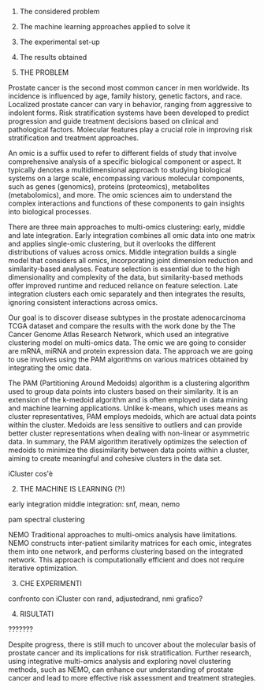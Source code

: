 1. The considered problem
2. The machine learning approaches applied to solve it
3. The experimental set-up
4. The results obtained

1. THE PROBLEM

Prostate cancer is the second most common cancer in men worldwide. Its incidence is influenced by age, family history, genetic factors, and race. Localized prostate cancer can vary in behavior, ranging from aggressive to indolent forms. Risk stratification systems have been developed to predict progression and guide treatment decisions based on clinical and pathological factors. Molecular features play a crucial role in improving risk stratification and treatment approaches.

An omic is a suffix used to refer to different fields of study that involve comprehensive analysis of a specific biological component or aspect. It typically denotes a multidimensional approach to studying biological systems on a large scale, encompassing various molecular components, such as genes (genomics), proteins (proteomics), metabolites (metabolomics), and more. The omic sciences aim to understand the complex interactions and functions of these components to gain insights into biological processes.

There are three main approaches to multi-omics clustering: early, middle and late integration. Early integration combines all omic data into one matrix and applies single-omic clustering, but it overlooks the different distributions of values across omics. Middle integration builds a single model that considers all omics, incorporating joint dimension reduction and similarity-based analyses. Feature selection is essential due to the high dimensionality and complexity of the data, but similarity-based methods offer improved runtime and reduced reliance on feature selection. Late integration clusters each omic separately and then integrates the results, ignoring consistent interactions across omics.

Our goal is to discover disease subtypes in the prostate adenocarcinoma TCGA dataset and compare the results with the work done by the The Cancer Genome Atlas Research Network, which used an integrative clustering model on multi-omics data. The omic we are going to consider are mRNA, miRNA and protein expression data. The approach we are going to use involves using the PAM algorithms on various matrices obtained by integrating the omic data.  

The PAM (Partitioning Around Medoids) algorithm is a clustering algorithm used to group data points into clusters based on their similarity. It is an extension of the k-medoid algorithm and is often employed in data mining and machine learning applications. Unlike k-means, which uses means as cluster representatives, PAM employs medoids, which are actual data points within the cluster. Medoids are less sensitive to outliers and can provide better cluster representations when dealing with non-linear or asymmetric data. In summary, the PAM algorithm iteratively optimizes the selection of medoids to minimize the dissimilarity between data points within a cluster, aiming to create meaningful and cohesive clusters in the data set.

iCluster cos'è

2. THE MACHINE IS LEARNING (?!)

early integration
middle integration: snf, mean, nemo

pam
spectral clustering

NEMO
Traditional approaches to multi-omics analysis have limitations. NEMO constructs inter-patient similarity matrices for each omic, integrates them into one network, and performs clustering based on the integrated network. This approach is computationally efficient and does not require iterative optimization.

3. CHE EXPERIMENTI

confronto con iCluster con rand, adjustedrand, nmi
grafico? 

4. RISULTATI 

???????

Despite progress, there is still much to uncover about the molecular basis of prostate cancer and its implications for risk stratification. Further research, using integrative multi-omics analysis and exploring novel clustering methods, such as NEMO, can enhance our understanding of prostate cancer and lead to more effective risk assessment and treatment strategies.

